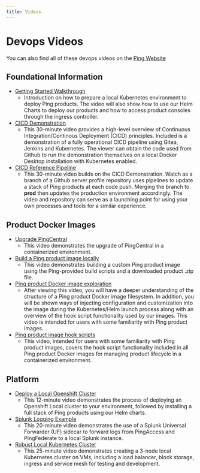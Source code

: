 ```yaml
---
title: Videos
---
```

# Devops Videos

You can also find all of these devops videos on the [Ping Website](https://videos.pingidentity.com/category/videos/devops)

## Foundational Information

* [Getting Started Walkthrough](https://videos.pingidentity.com/detail/videos/devops/video/6313575361112/getting-started-walkthrough)
    * Introduction on how to prepare a local Kubernetes environment to deploy Ping products. The video will also show how to use our Helm Charts to deploy our products and how to access product consoles through the ingress controller.
* [CICD Demonstration](https://videos.pingidentity.com/detail/videos/devops/video/6315967757112/cicd-demonstration)
    * This 30-minute video provides a high-level overview of Continuous Integration/Continous Deployment (CICD) principles. Included is a demonstration of a fully operational CICD pipeline using Gitea, Jenkins and Kubernetes.  The viewer can obtain the code used from Github to run the demonstration themselves on a local Docker Desktop installation with Kubernetes enabled.
* [CICD Reference Pipeline](https://videos.pingidentity.com/detail/videos/devops/video/6315967757112/cicd-demonstration)
    * This 30-minute video builds on the CICD Demonstration. Watch as a branch of a Github server profile repository uses pipelines to update a stack of Ping products at each code push.  Merging the branch to **prod** then updates the production environment accordingly.  The video and repository can serve as a launching point for using your own processes and tools for a similar experience.

## Product Docker Images

* [Upgrade PingCentral](https://videos.pingidentity.com/detail/videos/devops/video/6343093748112/pingcentral-upgrade-demonstration)
    * This video demonstrates the upgrade of PingCentral in a containerized environment.
* [Build a Ping product image locally](https://videos.pingidentity.com/detail/videos/devops/video/6313573601112/build-a-product-image)
    * This video demonstrates building a custom Ping product image using the Ping-provided build scripts and a downloaded product .zip file.
* [Ping product Docker image exploration](https://videos.pingidentity.com/detail/videos/devops/video/6314748082112/ping-product-docker-image-exploration)
    * After viewing this video, you will have a deeper understanding of the structure of a Ping product Docker image filesystem. In addition, you will be shown ways of injecting configuration and customization into the image during the Kubernetes/Helm launch process along with an overview of the hook script functionality used by our images.  This video is intended for users with some familiarity with Ping product images.
* [Ping product image hook scripts](https://videos.pingidentity.com/detail/video/6315184605112/hook-script-exploration)
    * This video, intended for users with some familiarity with Ping product images, covers the hook script functionality included in all Ping product Docker images for managing product lifecycle in a containerized environment.

## Platform

* [Deploy a Local Openshift Cluster](https://videos.pingidentity.com/detail/videos/devops/video/6319613511112/openshift-local-demonstration)
    * This 12-minute video demonstrates the process of deploying an Openshift Local cluster to your environment, followed by installing a full stack of Ping products using our Helm charts.
* [Splunk Logging Example](https://videos.pingidentity.com/detail/videos/devops/video/6323662641112/splunk-logging-demonstration)
    * This 20-minute video demonstrates the use of a Splunk Universal Forwarder (UF) sidecar to forward logs from PingAccess and PingFederate to a local Splunk instance.
* [Robust Local Kubernetes Cluster](https://videos.pingidentity.com/detail/videos/devops/video/6324019967112/robust-test-kubernetes-cluster)
    * This 25-minute video demonstrates creating a 3-node local Kubernetes cluster on VMs, including a load balancer, block storage, ingress and service mesh for testing and development.
